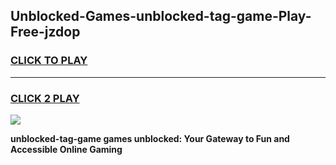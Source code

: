 
## Unblocked-Games-unblocked-tag-game-Play-Free-jzdop
<h3>
<a href="https://premium76.site?title=unblocked-tag-game&ref=17A">CLICK TO PLAY</a></h3>
<hr>

<h3>
<a href="https://premium76.site?title=unblocked-tag-game&ref=17A">CLICK 2 PLAY</a>
  
</h3>

<a href="https://premium76.site?title=unblocked-tag-game&ref=17A"><img src="https://clearcache.store/games.png"></a>


**unblocked-tag-game games unblocked: Your Gateway to Fun and Accessible Online Gaming**
